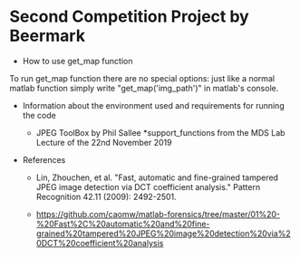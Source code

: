# Second Competition Project by Beermark

* How to use get_map function

To run get_map function there are no special options: just like a normal matlab function simply write "get_map('img_path')" in matlab's console.

* Information about the environment used and requirements for running the code

  * JPEG ToolBox by Phil Sallee
  *support_functions from the MDS Lab Lecture of the 22nd November 2019

* References

  * Lin, Zhouchen, et al. "Fast, automatic and fine-grained tampered 
  JPEG image detection via DCT coefficient analysis." Pattern 
  Recognition 42.11 (2009): 2492-2501.
  
  * https://github.com/caomw/matlab-forensics/tree/master/01%20-%20Fast%2C%20automatic%20and%20fine-grained%20tampered%20JPEG%20image%20detection%20via%20DCT%20coefficient%20analysis

